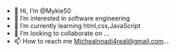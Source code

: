 - 👋 Hi, I’m @Mykie50
- 👀 I’m interested in software engineering 
- 🌱 I’m currently learning html,css,JavaScript 
- 💞️ I’m looking to collaborate on ...
- 📫 How to reach me Michealnnadi4real@gmail.com...

<!---
Mykie50/Mykie50 is a ✨ special ✨ repository because its `README.md` (this file) appears on your GitHub profile.
You can click the Preview link to take a look at your changes.
--->
